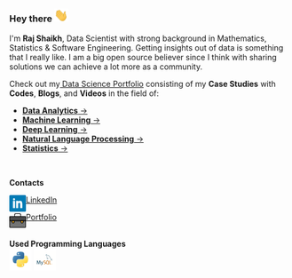 ### Hey there  <img src="img/giphy.webp" width="25px">
I'm **Raj Shaikh**, Data Scientist with strong background in Mathematics, Statistics & Software Engineering.  Getting insights out of data is something that I really like. I am a big open source believer since I think with sharing solutions we can achieve a lot more as a community.<br>

Check out my<a href="https://github.com/shaikh-raj/data-science-portfolio"> Data Science Portfolio</a> consisting of my **Case Studies** with **Codes**, **Blogs**, and **Videos** in the field of:

- <a href="https://github.com/shaikh-raj/data-science-portfolio"> **Data Analytics** -> <a>
- <a href="https://github.com/shaikh-raj/data-science-portfolio"> **Machine Learning** -> <a>
- <a href="https://github.com/shaikh-raj/data-science-portfolio"> **Deep Learning** -> <a>
- <a href="https://github.com/shaikh-raj/data-science-portfolio"> **Natural Language Processing** -> <a>
- <a href="https://github.com/shaikh-raj/data-science-portfolio"> **Statistics** -> <a>
<br>

**Contacts**
<br>

<img align="left"  width="30px" src="img/linkedin_social_icon.png"/> <a href="https://www.linkedin.com/in/shaikh-raj/">LinkedIn</a> 
<br>

<img align="left" alt="Portfolio" width="30px" src="img/bag_briefcase_icon.png"/> <a href="https://www.mathnai.com/">Portfolio</a>
<br>
<br>

**Used Programming Languages**  
<code><img height="40" src="img/python.png"></code>
<code><img height="40" src="img/mysql.png"></code>

